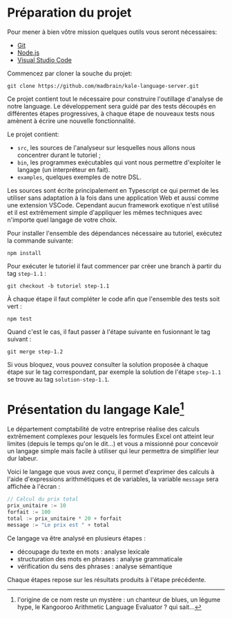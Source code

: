 # Préparation du projet

Pour mener à bien vôtre mission quelques outils vous seront nécessaires:
- [Git](https://git-scm.com/)
- [Node.js](https://nodejs.org/)
- [Visual Studio Code](https://code.visualstudio.com)

Commencez par cloner la souche du projet:
```
git clone https://github.com/madbrain/kale-language-server.git
```

Ce projet contient tout le nécessaire pour construire l'outillage d'analyse de notre language.
Le développement sera guidé par des tests découpés en différentes étapes progressives,
à chaque étape de nouveaux tests nous amènent à écrire une nouvelle fonctionnalité.

Le projet contient:
- `src`, les sources de l'analyseur sur lesquelles nous allons nous concentrer durant le tutoriel ;
- `bin`, les programmes exécutables qui vont nous permettre d'exploiter le langage (un interpréteur en fait).  
- `examples`, quelques exemples de notre DSL.  

Les sources sont écrite principalement en Typescript ce qui permet de les utiliser sans adaptation
à la fois dans une application Web et aussi comme une extension VSCode.
Cependant aucun framework exotique n'est utilisé et il est extrêmement simple d'appliquer les mêmes techniques
avec n'importe quel langage de votre choix.

Pour installer l'ensemble des dépendances nécessaire au tutoriel, exécutez la commande suivante:
```
npm install
```

Pour exécuter le tutoriel il faut commencer par créer une branch à partir du tag `step-1.1` :
```
git checkout -b tutoriel step-1.1
```

À chaque étape il faut compléter le code afin que l'ensemble des tests soit vert :
```
npm test
```

Quand c'est le cas, il faut passer à l'étape suivante en fusionnant le tag suivant :
```
git merge step-1.2
```

Si vous bloquez, vous pouvez consulter la solution proposée à chaque étape sur le tag correspondant,
par exemple la solution de l'étape `step-1.1` se trouve au tag `solution-step-1.1`.

# Présentation du langage Kale[^1]

Le département comptabilité de votre entreprise réalise des calculs extrêmement complexes
pour lesquels les formules Excel ont atteint leur limites (depuis le temps qu'on le dit...)
et vous a missionné pour concevoir un langage simple mais facile à utiliser qui leur permettra
de simplifier leur dur labeur.

Voici le langage que vous avez conçu, il permet d'exprimer des calculs à l'aide
d'expressions arithmétiques et de variables, la variable `message` sera affichée à l'écran :
```c
// Calcul du prix total
prix_unitaire := 10
forfait := 100
total := prix_unitaire * 20 + forfait
message := "Le prix est " + total
```

Ce langage va être analysé en plusieurs étapes :
- découpage du texte en mots : analyse lexicale
- structuration des mots en phrases : analyse grammaticale
- vérification du sens des phrases : analyse sémantique

Chaque étapes repose sur les résultats produits à l'étape précédente.

[^1]: l'origine de ce nom reste un mystère : un chanteur de blues, un légume hype, le Kangooroo Arithmetic Language Evaluator ? qui sait...

